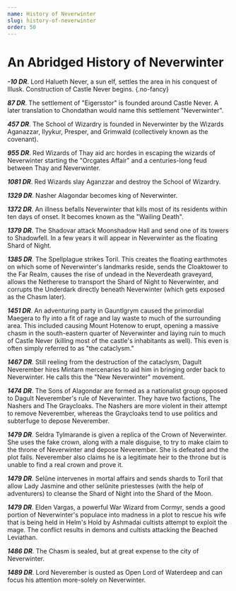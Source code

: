 ```yaml
---
name: History of Neverwinter
slug: history-of-neverwinter
order: 50
---
```


# An Abridged History of Neverwinter

***-10 DR***. Lord Halueth Never, a sun elf, settles the area in his conquest of Illusk. Construction of Castle Never begins. {.no-fancy}

***87 DR***. The settlement of "Eigersstor" is founded around Castle Never. A later translation to Chondathan would name this settlement "Neverwinter".

***457 DR***. The School of Wizardry is founded in Neverwinter by the Wizards Aganazzar, Ilyykur, Presper, and Grimwald (collectively known as the covenant). 

***955 DR***. Red Wizards of Thay aid arc hordes in escaping the wizards of Neverwinter starting the "Orcgates Affair" and a centuries-long feud between Thay and Neverwinter.

***1081 DR***. Red Wizards slay Aganzzar and destroy the School of Wizardry.

***1329 DR***. Nasher Alagondar becomes king of Neverwinter.

***1372 DR***. An illness befalls Neverwinter that kills most of its residents within ten days of onset. It becomes known as the "Wailing Death".

***1379 DR***. The Shadovar attack Moonshadow Hall and send one of its towers to Shadowfell. In a few years it will appear in Neverwinter as the floating Shard of Night.

***1385 DR***. The Spellplague strikes Toril. This creates the floating earthmotes on which some of Neverwinter's landmarks reside, sends the Cloaktower to the Far Realm, causes the rise of undead in the Neverdeath graveyard, allows the Netherese to transport the Shard of Night to Neverwinter, and corrupts the Underdark directly beneath Neverwinter (which gets exposed as the Chasm later).

***1451 DR***. An adventuring party in Gauntlgrym caused the primordial Maegera to fly into a fit of rage and lay waste to much of the surrounding area. This included causing Mount Hotenow to erupt, opening a massive chasm in the south-eastern quarter of Neverwinter and laying ruin to much of Castle Never (killing most of the castle's inhabitants as well). This even is often simply referred to as "the cataclysm."

***1467 DR***. Still reeling from the destruction of the cataclysm, Dagult Neverember hires Mintarn mercenaries to aid him in bringing order back to Neverwinter. He calls this the "New Neverwinter" movement.

***1474 DR***. The Sons of Alagondar are formed as a nationalist group opposed to Dagult Neverember's rule of Neverwinter. They have two factions, The Nashers and The Graycloaks. The Nashers are more violent in their attempt to remove Neverember, whereas the Graycloaks tend to use politics and subterfuge to depose Neverember.

***1479 DR***. Seldra Tylmarande is given a replica of the Crown of Neverwinter. She uses the fake crown, along with a male disguise, to try to make claim to the throne of Neverwinter and depose Neverember. She is defeated and the plot fails. Neverember also claims he is a legitimate heir to the throne but is unable to find a real crown and prove it.

***1479 DR***. Selûne intervenes in mortal affairs and sends shards to Toril that allow Lady Jasmine and other selûnite priestesses (with the help of adventurers) to cleanse the Shard of Night into the Shard of the Moon.

***1479 DR***. Elden Vargas, a powerful War Wizard from Cormyr, sends a good portion of Neverwinter's populace into madness in a plot to rescue his wife that is being held in Helm's Hold by Ashmadai cultists attempt to exploit the mage. The conflict results in demons and cultists attacking the Beached Leviathan.

***1486 DR***. The Chasm is sealed, but at great expense to the city of Neverwinter.

***1489 DR***. Lord Neverember is ousted as Open Lord of Waterdeep and can focus his attention more-solely on Neverwinter.